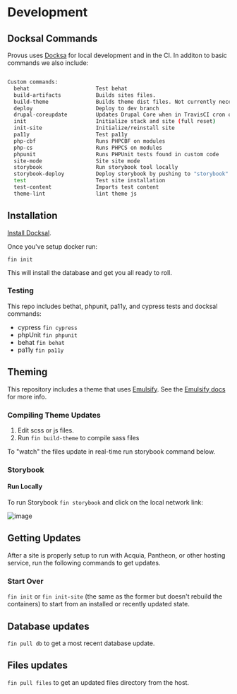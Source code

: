 # Development

## Docksal Commands

Provus uses [Docksa](http://docksal.io) for local development and in the CI. In additon to basic commands we also include:

```bash

Custom commands:
  behat                    	Test behat
  build-artifacts          	Builds sites files. 
  build-theme              	Builds theme dist files. Not currently necessary 
  deploy                   	Deploy to dev branch 
  drupal-coreupdate        	Updates Drupal Core when in TravisCI cron or from local.
  init                     	Initialize stack and site (full reset)
  init-site                	Initialize/reinstall site
  pa11y                    	Test pa11y 
  php-cbf                  	Runs PHPCBF on modules 
  php-cs                   	Runs PHPCS on modules 
  phpunit                  	Runs PHPUnit tests found in custom code
  site-mode                	Site site mode 
  storybook                	Run storybook tool locally 
  storybook-deploy         	Deploy storybook by pushing to "storybook" branch. 
  test                     	Test site installation
  test-content             	Imports test content 
  theme-lint               	lint theme js

```

## Installation

[Install Docksal](https://docs.docksal.io/getting-started/setup/).

Once you've setup docker run:

``fin init``

This will install the database and get you all ready to roll.

### Testing

This repo includes bethat, phpunit, pa11y, and cypress tests and docksal commands:

  * cypress ``fin cypress``
  * phpUnit ``fin phpunit``
  * behat ``fin behat``
  * pa11y ``fin pa11y``
  
## Theming

This repository includes a theme that uses [Emulsify](http://emulsify.io). See the [Emulsify docs](http://docs.emulsify.io) for more info.

### Compiling Theme Updates

1. Edit scss or js files.
2. Run ``fin build-theme`` to compile sass files

To "watch" the files update in real-time run storybook command below.

### Storybook

#### Run Locally

To run Storybook ``fin storybook`` and click on the local network link:

![image](https://user-images.githubusercontent.com/512243/74872340-0ae99200-532b-11ea-9f67-2b4a4c68ea89.png)

## Getting Updates

After a site is properly setup to run with Acquia, Pantheon, or other hosting service, run the following commands to get updates.

### Start Over

``fin init`` or ``fin init-site`` (the same as the former but doesn't rebuild the containers) to start from an installed or recently updated state.

## Database updates

``fin pull db`` to get a most recent database update.

## Files updates

``fin pull files`` to get an updated files directory from the host.

